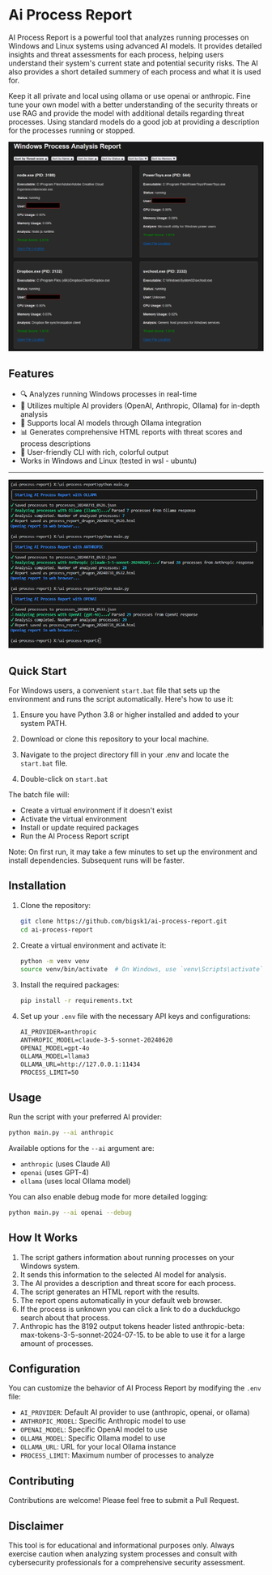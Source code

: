 # Ai Process Report



AI Process Report is a powerful tool that analyzes running processes on Windows and Linux systems using advanced AI models. It provides detailed insights and threat assessments for each process, helping users understand their system's current state and potential security risks. The AI also provides a short detailed summery of each process and what it is used for. 

Keep it all private and local using ollama or use openai or anthropic. Fine tune your own model with a better understanding of the security threats or use RAG and provide the model with additional details regarding threat processes. Using standard models do a good job at providing a description for the processes running or stopped. 

![Ai Process Report Logo](images/ai1.png)

## Features

- 🔍 Analyzes running Windows processes in real-time
- 🤖 Utilizes multiple AI providers (OpenAI, Anthropic, Ollama) for in-depth analysis
- 🚀 Supports local AI models through Ollama integration
- 📊 Generates comprehensive HTML reports with threat scores and process descriptions
- 🎨 User-friendly CLI with rich, colorful output
- Works in Windows and Linux (tested in wsl - ubuntu)

---

![Terminal Output](images/a2.png)

## Quick Start

For Windows users, a convenient `start.bat` file that sets up the environment and runs the script automatically. Here's how to use it:

1. Ensure you have Python 3.8 or higher installed and added to your system PATH.

2. Download or clone this repository to your local machine.

3. Navigate to the project directory fill in your .env and locate the `start.bat` file.

4. Double-click on `start.bat` 


The batch file will:

- Create a virtual environment if it doesn't exist
- Activate the virtual environment
- Install or update required packages
- Run the AI Process Report script

Note: On first run, it may take a few minutes to set up the environment and install dependencies. Subsequent runs will be faster.



## Installation

1. Clone the repository:

   ```bash
   git clone https://github.com/bigsk1/ai-process-report.git
   cd ai-process-report
   ```

2. Create a virtual environment and activate it:

   ```bash
   python -m venv venv
   source venv/bin/activate  # On Windows, use `venv\Scripts\activate`
   ```

3. Install the required packages:

   ```bash
   pip install -r requirements.txt
   ```

4. Set up your `.env` file with the necessary API keys and configurations:

   ```env
   AI_PROVIDER=anthropic
   ANTHROPIC_MODEL=claude-3-5-sonnet-20240620
   OPENAI_MODEL=gpt-4o
   OLLAMA_MODEL=llama3
   OLLAMA_URL=http://127.0.0.1:11434
   PROCESS_LIMIT=50
   ```

## Usage

Run the script with your preferred AI provider:

```bash
python main.py --ai anthropic
```

Available options for the `--ai` argument are:
- `anthropic` (uses Claude AI)
- `openai` (uses GPT-4)
- `ollama` (uses local Ollama model)

You can also enable debug mode for more detailed logging:

```bash
python main.py --ai openai --debug
```

## How It Works

1. The script gathers information about running processes on your Windows system.
2. It sends this information to the selected AI model for analysis.
3. The AI provides a description and threat score for each process.
4. The script generates an HTML report with the results.
5. The report opens automatically in your default web browser.
6. If the process is unknown you can click a link to do a duckduckgo search about that process.
7. Anthropic has the 8192 output tokens header listed anthropic-beta: max-tokens-3-5-sonnet-2024-07-15. to be able to use it for a large amount of processes.

## Configuration

You can customize the behavior of AI Process Report by modifying the `.env` file:

- `AI_PROVIDER`: Default AI provider to use (anthropic, openai, or ollama)
- `ANTHROPIC_MODEL`: Specific Anthropic model to use
- `OPENAI_MODEL`: Specific OpenAI model to use
- `OLLAMA_MODEL`: Specific Ollama model to use
- `OLLAMA_URL`: URL for your local Ollama instance
- `PROCESS_LIMIT`: Maximum number of processes to analyze

## Contributing

Contributions are welcome! Please feel free to submit a Pull Request.



## Disclaimer

This tool is for educational and informational purposes only. Always exercise caution when analyzing system processes and consult with cybersecurity professionals for a comprehensive security assessment.